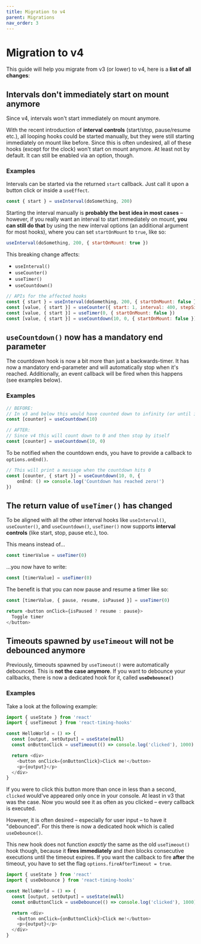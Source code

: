 ```yaml
---
title: Migration to v4
parent: Migrations
nav_order: 3
---
```


# Migration to v4

This guide will help you migrate from v3 (or lower) to v4, here is a **list of all changes**:

## Intervals don't immediately start on mount anymore

Since v4, intervals won't start immediately on mount anymore.

With the recent introduction of **interval controls** (start/stop, pause/resume etc.),
all looping hooks could be started manually, but they were still starting immediately on
mount like before. Since this is often undesired, all of these hooks (except for the clock)
won't start on mount anymore. At least not by default. It can still be enabled via an option, though.

### Examples

Intervals can be started via the returned `start` callback.
Just call it upon a button click or inside a `useEffect`.

```javascript
const { start } = useInterval(doSomething, 200)
```

Starting the interval manually is **probably the best idea in most cases** –
however, if you really want an interval to start immediately on mount, **you can still do that** by using the new interval options (an additional argument for most hooks), where you can set `startOnMount` to `true`, like so:

```javascript
useInterval(doSomething, 200, { startOnMount: true })
```

This breaking change affects:

- `useInterval()`
- `useCounter()`
- `useTimer()`
- `useCountdown()`

```javascript
// APIs for the affected hooks
const { start } = useInterval(doSomething, 200, { startOnMount: false })
const [value, { start }] = useCounter({ start: 1, interval: 400, stepSize: 2, startOnMount: false })
const [value, { start }] = useTimer(0, { startOnMount: false })
const [value, { start }] = useCountdown(10, 0, { startOnMount: false })
```

## `useCountdown()` now has a mandatory end parameter

The countdown hook is now a bit more than just a backwards-timer. It has now a
mandatory end-parameter and will automatically stop when it's reached. 
Additionally, an event callback will be fired when this happens (see examples below).

### Examples

```typescript jsx
// BEFORE:
// In v3 and below this would have counted down to infinity (or until it's manually stopped)
const [counter] = useCountdown(10)

// AFTER:
// Since v4 this will count down to 0 and then stop by itself
const [counter] = useCountdown(10, 0)
```

To be notified when the countdown ends, you have to provide a callback to `options.onEnd()`.

```typescript jsx
// This will print a message when the countdown hits 0
const [counter, { start }] = useCountdown(10, 0, { 
    onEnd: () => console.log('Countdown has reached zero!')
})
```

## The return value of `useTimer()` has changed

To be aligned with all the other interval hooks like `useInterval()`, `useCounter()`, and `useCountdown()`,
`useTimer()` now supports **interval controls** (like start, stop, pause etc.), too.

This means instead of…

```javascript
const timerValue = useTimer(0)
```

…you now have to write:

```javascript
const [timerValue] = useTimer(0)
```

The benefit is that you can now pause and resume a timer like so:

```javascript
const [timerValue, { pause, resume, isPaused }] = useTimer(0)

return <button onClick={isPaused ? resume : pause}>
  Toggle timer
</button>
```

## Timeouts spawned by `useTimeout` will not be debounced anymore

Previously, timeouts spawned by `useTimeout()` were automatically debounced.
This is **not the case anymore**. If you want to debounce your callbacks, there is now 
a dedicated hook for it, called **`useDebounce()`**

### Examples

Take a look at the following example:

```typescript jsx
import { useState } from 'react'
import { useTimeout } from 'react-timing-hooks'

const HelloWorld = () => {
  const [output, setOutput] = useState(null)
  const onButtonClick = useTimeout(() => console.log('clicked'), 1000)

  return <div>
    <button onClick={onButtonClick}>Click me!</button>
    <p>{output}</p>
  </div>
}
```

If you were to click this button more than once in less than a second, `clicked` would've appeared only once in your console.
At least in v3 that was the case. Now you would see it as often as you clicked – every callback is executed.

However, it is often desired – especially for user input – to have it "debounced". For this there is now
a dedicated hook which is called `useDebounce()`.

This new hook does not function _exactly_ the same as the old `useTimeout()` hook though, because it **fires immediately** 
and _then_ blocks consecutive executions until the timeout expires. If you want the callback to fire **after** the timeout,
you have to set the flag `options.fireAfterTimeout = true`.

```typescript jsx
import { useState } from 'react'
import { useDebounce } from 'react-timing-hooks'

const HelloWorld = () => {
  const [output, setOutput] = useState(null)
  const onButtonClick = useDebounce(() => console.log('clicked'), 1000)

  return <div>
    <button onClick={onButtonClick}>Click me!</button>
    <p>{output}</p>
  </div>
}
```

